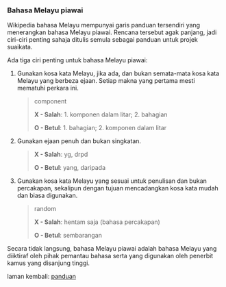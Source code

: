 ---
---

### Bahasa Melayu piawai

Wikipedia bahasa Melayu mempunyai garis panduan tersendiri
yang menerangkan bahasa Melayu piawai. Rencana tersebut agak
panjang, jadi ciri-ciri penting sahaja ditulis semula
sebagai panduan untuk projek suaikata.

Ada tiga ciri penting untuk bahasa Melayu piawai:

1. Gunakan kosa kata Melayu, jika ada, dan bukan semata-mata
kosa kata Melayu yang berbeza ejaan. Setiap makna yang
pertama mesti mematuhi perkara ini.

    > component
    >
    > **X - Salah**: 1. komponen dalam litar; 2. bahagian
    >
    > **O - Betul**: 1. bahagian; 2. komponen dalam litar

2. Gunakan ejaan penuh dan bukan singkatan.

    > **X - Salah**: yg, drpd
    >
    > **O - Betul**: yang, daripada

3. Gunakan kosa kata Melayu yang sesuai untuk penulisan dan
bukan percakapan, sekalipun dengan tujuan mencadangkan kosa
kata mudah dan biasa digunakan.

    > random
    >
    > **X - Salah**: hentam saja (bahasa percakapan)
    >
    > **O - Betul**: sembarangan

Secara tidak langsung, bahasa Melayu piawai adalah bahasa
Melayu yang diiktiraf oleh pihak pemantau bahasa serta yang
digunakan oleh penerbit kamus yang disanjung tinggi.

laman kembali: [panduan][0]

  [0]: ../index.md
